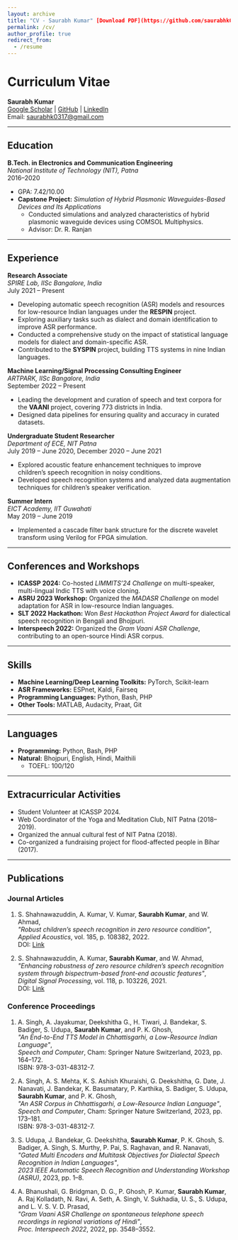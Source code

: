 ```yaml
---
layout: archive
title: "CV - Saurabh Kumar" [Download PDF](https://github.com/saurabhk0317/saurabhk0317.github.io/blob/main/files/Saurabh_Kumar_CV.pdf)
permalink: /cv/
author_profile: true
redirect_from:
  - /resume
---
```


# Curriculum Vitae  
**Saurabh Kumar**  
[Google Scholar](https://tinyurl.com/4pyub4pd) | [GitHub](https://github.com/saurabhk0317) | [LinkedIn](https://www.linkedin.com/in/saurabhk0317)  
Email: saurabhk0317@gmail.com  

---

## Education  

**B.Tech. in Electronics and Communication Engineering**  
*National Institute of Technology (NIT), Patna*  
2016–2020  
- GPA: 7.42/10.00  
- **Capstone Project:** *Simulation of Hybrid Plasmonic Waveguides-Based Devices and Its Applications*  
  - Conducted simulations and analyzed characteristics of hybrid plasmonic waveguide devices using COMSOL Multiphysics.  
  - Advisor: Dr. R. Ranjan  

---

## Experience  

**Research Associate**  
*SPIRE Lab, IISc Bangalore, India*  
July 2021 – Present  
- Developing automatic speech recognition (ASR) models and resources for low-resource Indian languages under the **RESPIN** project.  
- Exploring auxiliary tasks such as dialect and domain identification to improve ASR performance.  
- Conducted a comprehensive study on the impact of statistical language models for dialect and domain-specific ASR.  
- Contributed to the **SYSPIN** project, building TTS systems in nine Indian languages.  

**Machine Learning/Signal Processing Consulting Engineer**  
*ARTPARK, IISc Bangalore, India*  
September 2022 – Present  
- Leading the development and curation of speech and text corpora for the **VAANI** project, covering 773 districts in India.  
- Designed data pipelines for ensuring quality and accuracy in curated datasets.  

**Undergraduate Student Researcher**  
*Department of ECE, NIT Patna*  
July 2019 – June 2020, December 2020 – June 2021  
- Explored acoustic feature enhancement techniques to improve children’s speech recognition in noisy conditions.  
- Developed speech recognition systems and analyzed data augmentation techniques for children’s speaker verification.  

**Summer Intern**  
*EICT Academy, IIT Guwahati*  
May 2019 – June 2019  
- Implemented a cascade filter bank structure for the discrete wavelet transform using Verilog for FPGA simulation.  

---

## Conferences and Workshops  

- **ICASSP 2024:** Co-hosted *LIMMITS’24 Challenge* on multi-speaker, multi-lingual Indic TTS with voice cloning.  
- **ASRU 2023 Workshop:** Organized the *MADASR Challenge* on model adaptation for ASR in low-resource Indian languages.  
- **SLT 2022 Hackathon:** Won *Best Hackathon Project Award* for dialectical speech recognition in Bengali and Bhojpuri.  
- **Interspeech 2022:** Organized the *Gram Vaani ASR Challenge*, contributing to an open-source Hindi ASR corpus.  

---

## Skills  

- **Machine Learning/Deep Learning Toolkits:** PyTorch, Scikit-learn  
- **ASR Frameworks:** ESPnet, Kaldi, Fairseq  
- **Programming Languages:** Python, Bash, PHP  
- **Other Tools:** MATLAB, Audacity, Praat, Git  

---

## Languages  

- **Programming:** Python, Bash, PHP  
- **Natural:** Bhojpuri, English, Hindi, Maithili  
  - TOEFL: 100/120  

---

## Extracurricular Activities  

- Student Volunteer at ICASSP 2024.  
- Web Coordinator of the Yoga and Meditation Club, NIT Patna (2018–2019).  
- Organized the annual cultural fest of NIT Patna (2018).  
- Co-organized a fundraising project for flood-affected people in Bihar (2017).  

---

## Publications

### Journal Articles

1. S. Shahnawazuddin, A. Kumar, V. Kumar, **Saurabh Kumar**, and W. Ahmad,  
   *"Robust children’s speech recognition in zero resource condition"*,  
   *Applied Acoustics*, vol. 185, p. 108382, 2022.  
   DOI: [Link](https://doi.org/10.1016/j.apacoust.2021.108382)

2. S. Shahnawazuddin, A. Kumar, **Saurabh Kumar**, and W. Ahmad,  
   *"Enhancing robustness of zero resource children’s speech recognition system through bispectrum-based front-end acoustic features"*,  
   *Digital Signal Processing*, vol. 118, p. 103226, 2021.  
   DOI: [Link](https://doi.org/10.1016/j.dsp.2021.103226)

### Conference Proceedings

1. A. Singh, A. Jayakumar, Deekshitha G., H. Tiwari, J. Bandekar, S. Badiger, S. Udupa, **Saurabh Kumar**, and P. K. Ghosh,  
   *"An End-to-End TTS Model in Chhattisgarhi, a Low-Resource Indian Language"*,  
   *Speech and Computer*, Cham: Springer Nature Switzerland, 2023, pp. 164–172.  
   ISBN: 978-3-031-48312-7.

2. A. Singh, A. S. Mehta, K. S. Ashish Khuraishi, G. Deekshitha, G. Date, J. Nanavati, J. Bandekar, K. Basumatary, P. Karthika, S. Badiger, S. Udupa, **Saurabh Kumar**, and P. K. Ghosh,  
   *"An ASR Corpus in Chhattisgarhi, a Low-Resource Indian Language"*,  
   *Speech and Computer*, Cham: Springer Nature Switzerland, 2023, pp. 173–181.  
   ISBN: 978-3-031-48312-7.

3. S. Udupa, J. Bandekar, G. Deekshitha, **Saurabh Kumar**, P. K. Ghosh, S. Badiger, A. Singh, S. Murthy, P. Pai, S. Raghavan, and R. Nanavati,  
   *"Gated Multi Encoders and Multitask Objectives for Dialectal Speech Recognition in Indian Languages"*,  
   *2023 IEEE Automatic Speech Recognition and Understanding Workshop (ASRU)*, 2023, pp. 1–8.

4. A. Bhanushali, G. Bridgman, D. G., P. Ghosh, P. Kumar, **Saurabh Kumar**, A. Raj Kolladath, N. Ravi, A. Seth, A. Singh, V. Sukhadia, U. S., S. Udupa, and L. V. S. V. D. Prasad,  
   *"Gram Vaani ASR Challenge on spontaneous telephone speech recordings in regional variations of Hindi"*,  
   *Proc. Interspeech 2022*, 2022, pp. 3548–3552.

